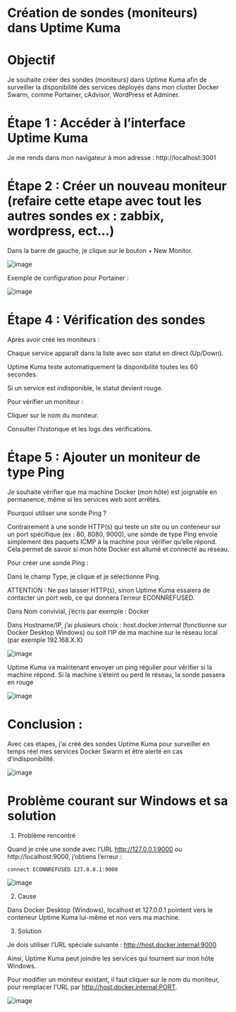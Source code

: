 # Création de sondes (moniteurs) dans Uptime Kuma

# Objectif

Je souhaite créer des sondes (moniteurs) dans Uptime Kuma afin de surveiller la disponibilité des services déployés dans mon cluster Docker Swarm, comme Portainer, cAdvisor, WordPress et Adminer.


# Étape 1 : Accéder à l’interface Uptime Kuma

Je me rends dans mon navigateur à mon adresse : http://localhost:3001


# Étape 2 : Créer un nouveau moniteur (refaire cette etape avec tout les autres sondes ex : zabbix, wordpress, ect...)

Dans la barre de gauche, je clique sur le bouton + New Monitor.

![image](https://github.com/user-attachments/assets/fba4088f-dfed-47f7-a0f5-1c4b66984144)


Exemple de configuration pour Portainer : 

![image](https://github.com/user-attachments/assets/869b4ae8-a830-4e5d-a33b-ced461fd2c09)


# Étape 4 : Vérification des sondes

Après avoir créé les moniteurs :

Chaque service apparaît dans la liste avec son statut en direct (Up/Down).

Uptime Kuma teste automatiquement la disponibilité toutes les 60 secondes.

Si un service est indisponible, le statut devient rouge.


Pour vérifier un moniteur :

Cliquer sur le nom du moniteur.

Consulter l’historique et les logs des vérifications.


# Étape 5 : Ajouter un moniteur de type Ping

Je souhaite vérifier que ma machine Docker (mon hôte) est joignable en permanence, même si les services web sont arrêtés.

Pourquoi utiliser une sonde Ping ?

Contrairement à une sonde HTTP(s) qui teste un site ou un conteneur sur un port spécifique (ex : 80, 8080, 9000), une sonde de type Ping envoie simplement des paquets ICMP à la machine pour vérifier qu’elle répond. Cela permet de savoir si mon hôte Docker est allumé et connecté au réseau.

Pour créer une sonde Ping :

Dans le champ Type, je clique et je sélectionne Ping.

ATTENTION : Ne pas laisser HTTP(s), sinon Uptime Kuma essaiera de contacter un port web, ce qui donnera l’erreur ECONNREFUSED.


Dans Nom convivial, j’écris par exemple : Docker

Dans Hostname/IP, j’ai plusieurs choix : host.docker.internal (fonctionne sur Docker Desktop Windows) ou soit l’IP de ma machine sur le réseau local (par exemple 192.168.X.X)

![image](https://github.com/user-attachments/assets/b6130875-b5b6-4a76-91aa-687f4a49f436)


Uptime Kuma va maintenant envoyer un ping régulier pour vérifier si la machine répond. Si la machine s’éteint ou perd le réseau, la sonde passera en rouge

![image](https://github.com/user-attachments/assets/29c8ee85-3f20-4d43-9582-68d5aab91dc0)


# Conclusion : 

Avec ces étapes, j’ai créé des sondes Uptime Kuma pour surveiller en temps réel mes services Docker Swarm et être alerté en cas d’indisponibilité.

![image](https://github.com/user-attachments/assets/88c84f9d-db63-4097-bd87-9cbdeac549b0)


# Problème courant sur Windows et sa solution

1. Problème rencontré

Quand je crée une sonde avec l’URL http://127.0.0.1:9000 ou http://localhost:9000, j’obtiens l’erreur :

`connect ECONNREFUSED 127.0.0.1:9000`

![image](https://github.com/user-attachments/assets/d0e81125-f90f-4fb6-bb52-ab4900235930)

2. Cause

Dans Docker Desktop (Windows), localhost et 127.0.0.1 pointent vers le conteneur Uptime Kuma lui-même et non vers ma machine.

3. Solution

Je dois utiliser l’URL spéciale suivante : http://host.docker.internal:9000

Ainsi, Uptime Kuma peut joindre les services qui tournent sur mon hôte Windows.

Pour modifier un moniteur existant, il faut cliquer sur le nom du moniteur, pour remplacer l’URL par http://host.docker.internal:PORT.

![image](https://github.com/user-attachments/assets/47eed9d7-17f4-4317-8858-9086bdaeb825)



